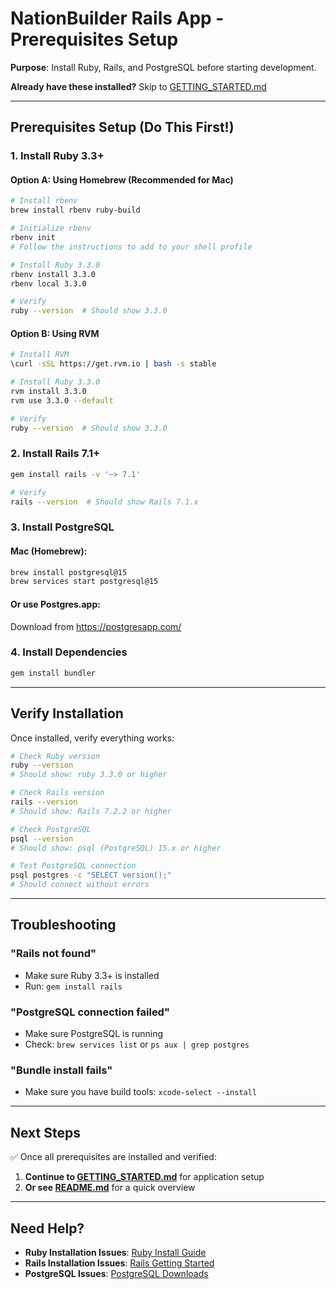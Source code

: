 # NationBuilder Rails App - Prerequisites Setup

**Purpose**: Install Ruby, Rails, and PostgreSQL before starting development.

**Already have these installed?** Skip to [GETTING_STARTED.md](GETTING_STARTED.md)

---

## Prerequisites Setup (Do This First!)

### 1. Install Ruby 3.3+

#### Option A: Using Homebrew (Recommended for Mac)
```bash
# Install rbenv
brew install rbenv ruby-build

# Initialize rbenv
rbenv init
# Follow the instructions to add to your shell profile

# Install Ruby 3.3.0
rbenv install 3.3.0
rbenv local 3.3.0

# Verify
ruby --version  # Should show 3.3.0
```

#### Option B: Using RVM
```bash
# Install RVM
\curl -sSL https://get.rvm.io | bash -s stable

# Install Ruby 3.3.0
rvm install 3.3.0
rvm use 3.3.0 --default

# Verify
ruby --version  # Should show 3.3.0
```

### 2. Install Rails 7.1+
```bash
gem install rails -v '~> 7.1'

# Verify
rails --version  # Should show Rails 7.1.x
```

### 3. Install PostgreSQL

#### Mac (Homebrew):
```bash
brew install postgresql@15
brew services start postgresql@15
```

#### Or use Postgres.app:
Download from https://postgresapp.com/

### 4. Install Dependencies
```bash
gem install bundler
```

---

## Verify Installation

Once installed, verify everything works:

```bash
# Check Ruby version
ruby --version
# Should show: ruby 3.3.0 or higher

# Check Rails version
rails --version
# Should show: Rails 7.2.2 or higher

# Check PostgreSQL
psql --version
# Should show: psql (PostgreSQL) 15.x or higher

# Test PostgreSQL connection
psql postgres -c "SELECT version();"
# Should connect without errors
```

---

## Troubleshooting

### "Rails not found"
- Make sure Ruby 3.3+ is installed
- Run: `gem install rails`

### "PostgreSQL connection failed"
- Make sure PostgreSQL is running
- Check: `brew services list` or `ps aux | grep postgres`

### "Bundle install fails"
- Make sure you have build tools: `xcode-select --install`

---

## Next Steps

✅ Once all prerequisites are installed and verified:

1. **Continue to [GETTING_STARTED.md](GETTING_STARTED.md)** for application setup
2. **Or see [README.md](README.md)** for a quick overview

---

## Need Help?

- **Ruby Installation Issues**: [Ruby Install Guide](https://www.ruby-lang.org/en/documentation/installation/)
- **Rails Installation Issues**: [Rails Getting Started](https://guides.rubyonrails.org/getting_started.html)
- **PostgreSQL Issues**: [PostgreSQL Downloads](https://www.postgresql.org/download/)
